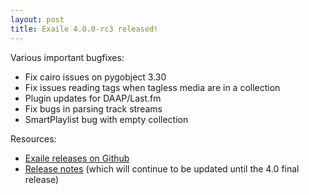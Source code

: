 ```yaml
---
layout: post
title: Exaile 4.0.0-rc3 released!
---
```


Various important bugfixes:

* Fix cairo issues on pygobject 3.30
* Fix issues reading tags when tagless media are in a collection
* Plugin updates for DAAP/Last.fm
* Fix bugs in parsing track streams
* SmartPlaylist bug with empty collection

Resources:

* [Exaile releases on Github](https://github.com/exaile/exaile/releases)
* [Release notes](https://github.com/exaile/exaile/wiki/Exaile-4.0-release-notes) (which will continue to be updated until the 4.0 final release)
